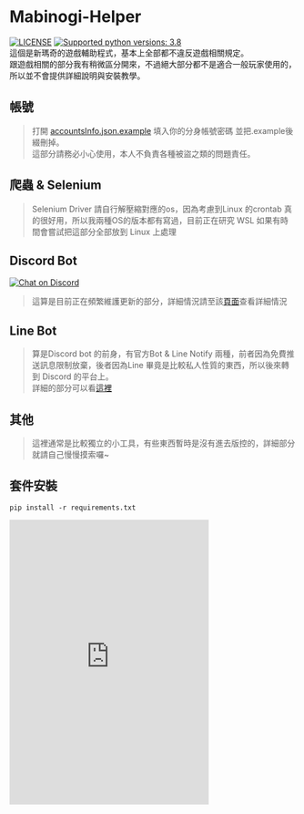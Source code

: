 
# Mabinogi-Helper

[![LICENSE](https://img.shields.io/badge/license-BSD%203%20Clause-blue.svg "LICENSE")](https://github.com/fadhiilrachman/line-py/blob/master/LICENSE) [![Supported python versions: 3.8](https://img.shields.io/badge/python-3.8-green.svg "Supported python versions: 3.8")](https://www.python.org/downloads/)  
這個是新瑪奇的遊戲輔助程式，基本上全部都不違反遊戲相關規定。  
跟遊戲相關的部分我有稍微區分開來，不過絕大部分都不是適合一般玩家使用的，所以並不會提供詳細說明與安裝教學。  

## 帳號
>打開 [accountsInfo.json.example](https://github.com/NNSound/mabinogi-helper/blob/master/common/config/accountsInfo.json.example) 填入你的分身帳號密碼
並把.example後綴刪掉。  
這部分請務必小心使用，本人不負責各種被盜之類的問題責任。 

## 爬蟲 & Selenium
>Selenium Driver 請自行解壓縮對應的os，因為考慮到Linux 的crontab 真的很好用，所以我兩種OS的版本都有寫過，目前正在研究 WSL 如果有時間會嘗試把這部分全部放到 Linux 上處理

## Discord Bot
[![Chat on Discord](https://discordapp.com/api/guilds/632783197968662528/widget.png "Chat on Discord")](https://discord.gg/PfuguUb)
>這算是目前正在頻繁維護更新的部分，詳細情況請至該[頁面](https://github.com/NNSound/mabinogi-helper/tree/master/common/tool/discord)查看詳細情況

## Line Bot
>算是Discord bot 的前身，有官方Bot & Line Notify 兩種，前者因為免費推送訊息限制放棄，後者因為Line 畢竟是比較私人性質的東西，所以後來轉到 Discord 的平台上。  
詳細的部分可以看[這裡](https://github.com/NNSound/mabinogi-helper/tree/master/common/tool/line)

## 其他
>這裡通常是比較獨立的小工具，有些東西暫時是沒有進去版控的，詳細部分就請自己慢慢摸索囉~

## 套件安裝
```
pip install -r requirements.txt
```
<iframe src="https://discordapp.com/widget?id=632783197968662528&theme=dark" width="350" height="500" allowtransparency="true" frameborder="0"></iframe>